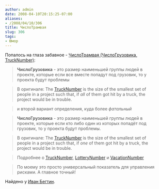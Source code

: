 ```yaml
---
author: admin
date: 2008-04-10T20:15:25-07:00
aliases:
- /2008/04/10/306
title: ЧислоТрамвая
slug: 306
tags:
- Юмор
---
```


Попалось на глаза забавное - [ЧислоТрамвая (ЧислоГрузовика, TruckNumber)](http://ivbeg.livejournal.com/112925.html):

> **ЧислоГрузовика** - это размер наименьшей группы людей в проекте, которые если все вместе попадут под грузовик, то у проекта будут проблемы

> В оригинале: The [TruckNumber](http://c2.com/cgi/wiki?TruckNumber) is the size of the smallest set of people in a project such that, if _all_ of them got hit by a truck, the project would be in trouble.

> и второй вариант определения, куда более _фатальный_

> **ЧислоГрузовика** - это размер наименьшей группы людей в проекте, которые если кто либо один из которых попадёт под грузовик, то у проекта будут проблемы.

> В оригинале: The [TruckNumber](http://c2.com/cgi/wiki?TruckNumber) is the size of the smallest set of people in a project such that, if _one_ of them got hit by a truck, the project would be in trouble.

> Подробнее о [TruckNumber](http://c2.com/cgi/wiki?TruckNumberFixed), [LotteryNumber](http://c2.com/cgi/wiki?LotteryNumber) и [VacationNumber](http://c2.com/cgi/wiki?VacationNumber)

> По моему это просто универсальный показатель для управления рисками. А главное точный!

Найдено у [Иван Бегтин](http://ivbeg.livejournal.com/112925.html).
